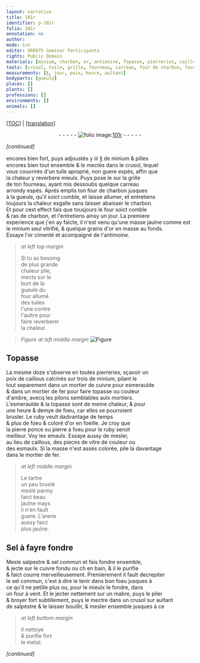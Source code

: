 ```yaml
---
layout: narrative
title: 101r
identifier: p-101r
folio: 101r
annotation: no
author:
mode: tcn
editor: GR8975 Seminar Participants
rights: Public Domain
materials: [minium, charbon, or, antimoine, Topasse, pierreries, caillous, cuivre, esmeraulde, fer, topasse, ambre, ruby, pierre ponce, pierre à foeu, emaulx, vitre, esmaulx, tartre, arene, Sel, salpestre, sel commun, cuivre fondu, mabre, metal]
tools: [crusol, tuile, grille, fourneau, carreau, four de charbon, four, tuiles, mortier de cuivre, mortier de fer, pilons, mortiers, four à vent, mabre]
measurements: [℥, jour, poix, heure, aultant]
bodyparts: [gueule]
places: []
plants: []
professions: []
environments: []
animals: []
---
```


 <p><a href="{{ site.baseurl }}/normalized/">[TOC]</a> | <a href="{{ site.baseurl }}/texts/p-101r_tl/" target="_blank">[translation]</a></p><div class="folio" align="center">- - - - - <a href="http://gallica.bnf.fr/ark:/12148/btv1b10500001g/f207.image" target="_blank"><img src="https://cu-mkp.github.io/2017-workshop-edition/assets/photo-icon.png" alt="folio image: " style="display:inline-block; margin-bottom:-3px;"/>101r</a> - - - - - </div>  
 
*[continued]*
  
encores bien fort, puys adjoustés y iii <span class="ms">℥</span> de <span class="m">minium</span> & pilles<br/> encores bien tout ensemble & le mectés dans le <span class="tl">crusol</span>, lequel<br/> vous couvrirés d'un <span class="tl">tuile</span> aproprié, non guere espés, affin que<br/> la chaleur y reverbere mieulx. Puys pose le sur la <span class="tl">grille</span><br/> de ton <span class="tl">fourneau</span>, ayant mis dessoubs quelque <span class="tl">carreau</span><br/> arrondy espés. Aprés emplis ton <span class="tl">four de <span class="m">charbon</span></span> jusques<br/> à la <span class="bp">gueule</span>, qu'il soict comble, et laisse allumer, et entretiens<br/> toujours la chaleur esgalle sans laisser abaisser le <span class="m">charbon</span>.<br/> Et pour cest effect fais que tousjours le <span class="tl">four</span> soict comble<br/> & ras de <span class="m">charbon</span>, et l'entretiens ainsy un <span class="ms">jour</span>. La premiere<br/> experience que j'en ay faicte, il n'est venu qu'une masse jaulne co<span class="exp">mm</span>e est<br/> le <span class="m">minium</span> seul vitrifié, & quelque grains d'<span class="m">or</span> en masse au fonds.<br/> Essaye l'<span class="m">or</span> cimenté et acompaigné de l'<span class="m">antimoine</span>.
 
> *at left top margin*
> 
> 
>   Si tu as besoing<br/> de plus grande<br/> chaleur <span class="del">plie</span>,<br/> mects sur le<br/> bort de la<br/> <span class="bp">gueule</span> du<br/> <span class="tl">four</span> allumé<br/> des <span class="tl">tuiles</span><br/> l'une contre<br/> l'aultre pour<br/> faire reverberer<br/> la chaleur.
 
> *Figure*
> *at left middle margin*
> <a href="https://drive.google.com/open?id=0B9-oNrvWdlO5dnlodmJvNkRMaWM" target="_blank"><img src="https://cu-mkp.github.io/GR8975-edition/assets/photo-icon.png" alt="Figure" style="display:inline-block; margin-bottom:-3px;"/></a>
 
 
  

## <span class="m">Topasse</span>

 
La mesme doze s'observe en toutes <span class="m">pierreries</span>, sçavoir un<br/> <span class="ms">poix</span> de <span class="m">caillous</span> calcinés sur trois de <span class="m">minium</span>, pilant le<br/> tout separem<span class="exp">ent</span> dans un <span class="tl">mortier de <span class="m">cuivre</span></span> pour <span class="m">esmeraulde</span><br/> & dans un <span class="tl">mortier de <span class="m">fer</span></span> pour faire <span class="m">topasse</span> ou couleur<br/> d'<span class="m">ambre</span>, avecq les <span class="tl">pilons</span> semblables aulx <span class="tl">mortiers</span>.<br/> L'<span class="m">esmeraulde</span> & la <span class="m">topasse</span> sont de meme chaleur, & pour<br/> une <span class="ms">heure</span> & demye de foeu, car elles se pourroient<br/> brusler. Le <span class="m">ruby</span> veult dadvantage de temps<br/> & plus de foeu & coloré d'<span class="m">or</span> en foeille. Je croy que<br/> la <span class="m">pierre ponce</span> ou <span class="m">pierre à foeu</span> pour le <span class="m">ruby</span> seroit<br/> meilleur. Voy les <span class="m">emaulx</span>. Essaye aussy de mesler,<br/> au lieu de <span class="m">caillous</span>, des pieces de <span class="m">vitre</span> de couleur ou<br/> des <span class="m">esmaulx</span>. Si la masse n'est assés colorée, pile la davantage<br/> dans le <span class="tl">mortier de <span class="m">fer</span></span>.
 
> *at left middle margin*
> 
> 
>   Le <span class="m">tartre</span><br/> un peu bruslé<br/> meslé parmy<br/> faict beau<br/> jaulne mays<br/> il n'en fault<br/> guere. L'<span class="m">arene</span><br/> aussy faict<br/> plus jaulne.
 
 
  

## <span class="m">Sel</span> à fayre fondre

 
Mesle <span class="m">salpestre</span> & <span class="m">sel commun</span> et fais fondre ensemble,<br/> & jecte sur le <span class="m">cuivre fondu</span> ou <span class="del">ch</span> en bain, & il le purifie<br/> & faict courre merveilleusement. Premierem<span class="exp">ent</span> il fault decrepiter<br/> le <span class="m">sel commun</span>, c'est à dire le tenir dans bon foeu jusques à<br/> ce qu'il ne petille plus ou, pour le mieulx le fondre, dans<br/> un <span class="tl">four à vent</span>. Et le jecter nettem<span class="exp">ent</span> sur un <span class="tl"><span class="m">mabre</span></span>, puys le piler<br/> & broyer fort subtillem<span class="exp">ent</span>, puys le mectre dans un <span class="tl">crusol</span> sur <span class="ms">aulta<span class="exp">n</span>t</span><br/> de <span class="m">salpestre</span> & le laisser bouillir, & mesler ensemble jusques à ce
 
> *at left bottom margin*
> 
> 
>   Il nettoye<br/> & purifie fort<br/> le <span class="m">metal</span>.
 
*[continued]*
 
 